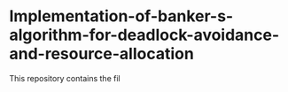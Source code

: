 # Implementation-of-banker-s-algorithm-for-deadlock-avoidance-and-resource-allocation

This repository contains the fil
